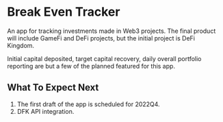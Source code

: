# Break Even Tracker

An app for tracking investments made in Web3 projects. The final product will include GameFi and DeFi projects, but the initial project is DeFi Kingdom.

Initial capital deposited, target capital recovery, daily overall portfolio reporting are but a few of the planned featured for this app.

## What To Expect Next

1. The first draft of the app is scheduled for 2022Q4.
2. DFK API integration.